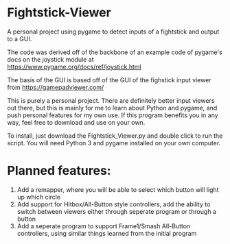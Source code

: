 # Fightstick-Viewer
A personal project using pygame to detect inputs of a fightstick and output to a GUI.

The code was derived off of the backbone of an example code of pygame's docs on the joystick module at https://www.pygame.org/docs/ref/joystick.html

The basis of the GUI is based off of the GUI of the fighstick input viewer from https://gamepadviewer.com/

This is purely a personal project. There are definitely better input viewers out there, but this is mainly for me to learn about Python and pygame, and push personal features for my own use. If this program benefits you in any way, feel free to download and use on your own.

To install, just download the Fightstick_Viewer.py and double click to run the script. You will need Python 3 and pygame installed on your own computer.

# Planned features:
1) Add a remapper, where you will be able to select which button will light up which circle
2) Add support for Hitbox/All-Button style controllers, add the ability to switch between viewers either through seperate program or through a button
3) Add a seperate program to support Frame1/Smash All-Button controllers, using similar things learned from the initial program

